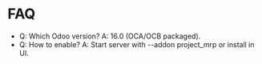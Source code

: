 # FAQ

- Q: Which Odoo version? A: 16.0 (OCA/OCB packaged).
- Q: How to enable? A: Start server with --addon project_mrp or install in UI.
